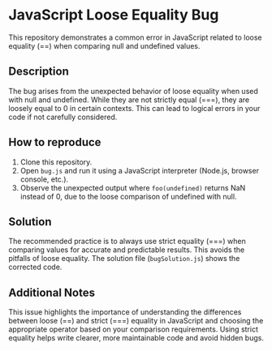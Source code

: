 # JavaScript Loose Equality Bug

This repository demonstrates a common error in JavaScript related to loose equality (==) when comparing null and undefined values.

## Description
The bug arises from the unexpected behavior of loose equality when used with null and undefined. While they are not strictly equal (===), they are loosely equal to 0 in certain contexts.  This can lead to logical errors in your code if not carefully considered.

## How to reproduce
1. Clone this repository.
2. Open `bug.js` and run it using a JavaScript interpreter (Node.js, browser console, etc.).
3. Observe the unexpected output where `foo(undefined)` returns NaN instead of 0, due to the loose comparison of undefined with null.

## Solution
The recommended practice is to always use strict equality (===) when comparing values for accurate and predictable results.  This avoids the pitfalls of loose equality. The solution file (`bugSolution.js`) shows the corrected code.

## Additional Notes
This issue highlights the importance of understanding the differences between loose (==) and strict (===) equality in JavaScript and choosing the appropriate operator based on your comparison requirements.  Using strict equality helps write clearer, more maintainable code and avoid hidden bugs.
